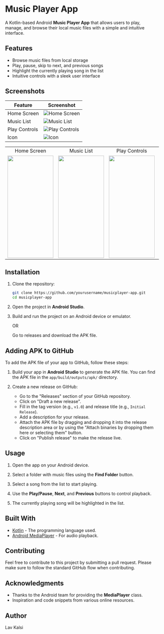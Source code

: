 # Music Player App

A Kotlin-based Android **Music Player App** that allows users to play, manage, and browse their local music files with a simple and intuitive interface.

## Features

- Browse music files from local storage
- Play, pause, skip to next, and previous songs
- Highlight the currently playing song in the list
- Intuitive controls with a sleek user interface

## Screenshots

| Feature         | Screenshot |
|-----------------|-------------|
| Home Screen     | ![Home Screen](https://github.com/LavKalsi/MusicPlayer/blob/master/Screenshots/HomeScreen.jpg) |
| Music List      | ![Music List](https://github.com/LavKalsi/MusicPlayer/blob/master/Screenshots/MusicList.jpg) |
| Play Controls   | ![Play Controls](https://github.com/LavKalsi/MusicPlayer/blob/master/Screenshots/PlayControls.jpg) |
| Icon            | ![Icon](https://github.com/LavKalsi/MusicPlayer/blob/master/Screenshots/Icon.png) |

<table>
  <tr>
    <td align="center">Home Screen</td>
    <td align="center">Music List</td>
    <td align="center">Play Controls</td>
    <td align="center">Icon</td>
  </tr>
  <tr>
    <td><img src="https://github.com/LavKalsi/MusicPlayer/blob/master/Screenshots/HomeScreen.jpg" width="150" height="334"/></td>
    <td><img src="https://github.com/LavKalsi/MusicPlayer/blob/master/Screenshots/MusicList.jpg" width="150" height="334"/></td>
    <td><img src="https://github.com/LavKalsi/MusicPlayer/blob/master/Screenshots/PlayControls.jpg" width="150" height="334"/></td>
    <td><img src="https://github.com/LavKalsi/MusicPlayer/blob/master/Screenshots/Icon.png" width="120" height="120"/></td>
  </tr>
</table>

## Installation

1. Clone the repository:

    ```bash
    git clone https://github.com/yourusername/musicplayer-app.git
    cd musicplayer-app
    ```

2. Open the project in **Android Studio**.

3. Build and run the project on an Android device or emulator.

    OR

    Go to releases and download the APK file.

## Adding APK to GitHub

To add the APK file of your app to GitHub, follow these steps:

1. Build your app in **Android Studio** to generate the APK file. You can find the APK file in the `app/build/outputs/apk/` directory.

2. Create a new release on GitHub:
    - Go to the "Releases" section of your GitHub repository.
    - Click on "Draft a new release".
    - Fill in the tag version (e.g., `v1.0`) and release title (e.g., `Initial Release`).
    - Add a description for your release.
    - Attach the APK file by dragging and dropping it into the release description area or by using the "Attach binaries by dropping them here or selecting them" button.
    - Click on "Publish release" to make the release live.

## Usage

1. Open the app on your Android device.
   
2. Select a folder with music files using the **Find Folder** button.

3. Select a song from the list to start playing.
   
4. Use the **Play/Pause**, **Next**, and **Previous** buttons to control playback.

5. The currently playing song will be highlighted in the list.

## Built With

- [Kotlin](https://kotlinlang.org/) - The programming language used.
- [Android MediaPlayer](https://developer.android.com/reference/android/media/MediaPlayer) - For audio playback.

## Contributing

Feel free to contribute to this project by submitting a pull request. Please make sure to follow the standard GitHub flow when contributing.

## Acknowledgments

- Thanks to the Android team for providing the **MediaPlayer** class.
- Inspiration and code snippets from various online resources.

## Author
Lav Kalsi
